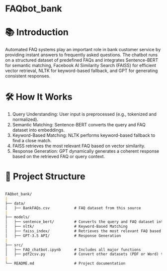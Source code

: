 # FAQbot_bank
# 📚 Introduction
Automated FAQ systems play an important role in bank customer service by providing instant answers to frequently asked questions. The chatbot runs on a structured dataset of predefined FAQs and integrates Sentence-BERT for semantic matching, Facebook AI Similarity Search (FAISS) for efficient vector retrieval, NLTK for keyword-based fallback, and GPT for generating consistent responses.

# 🛠️ How It Works
1. Query Understanding: User input is preprocessed (e.g., tokenized and normalized).
2. Semantic Matching: Sentence-BERT converts the query and FAQ dataset into embeddings.
3. Keyword-Based Matching: NLTK performs keyword-based fallback to find a close match.
4. FAISS retrieves the most relevant FAQ based on vector similarity.
5. Response Generation: GPT dynamically generates a coherent response based on the retrieved FAQ or query context.


# 📂 Project Structure
```markdown

FAQbot_bank/
|
├── data/
│   ├── BankFAQs.csv           # FAQ dataset from this source
|
├── models/
│   ├── sentence_bert/         # Converts the query and FAQ dataset into embeddings
│   ├── nltk/                  # Keyword-Based Matching
│   ├── faiss_index/           # Retrieves the most relevant FAQ based on vector similarity
│   ├── GPT-3.5 API/           # Response Generation
|
├── src/
│   ├── FAQ_chatbot.ipynb      # Includes all major functions
│   ├── pdf2csv.py             # Convert other datasets (PDF or Word) to Excel format. PS: If the csv format is garbled, try saving it in xlsx format.
|
└── README.md                  # Project documentation





